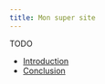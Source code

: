 ```yaml
---
title: Mon super site
---
```


TODO
- [Introduction](Introduction.md)
- [Conclusion](Conclusion.md)

